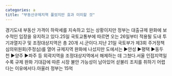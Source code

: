```yaml
---
categories: a
title: "부동산규제지역 풀었지만 효과 미미할 것"
---
```

경기도내 부동산 가격이 하락세를 지속하고 있는 상황이지만 정부는 대출규제 완화에 보수적인 입장을 유지하고 있다.25일 국토교통부에 따르면 오는 26일부터 적용될 도내 투기과열지구 및 조정대상지역은 총 20개 시.군이다.지난 21일 국토부가 제3회 주거정책심의위원회(주정심)를 열어 규제지역 완화에 나섰지만 도에서는 ▶안성 ▶평택 ▶동두천 ▶양주 ▶파주 등 외곽지역을 조정대상지역에서 해제하는 데 그쳤다.서울 인접지역일수록 규제 완화 기대감에 따른 시장 불안 가능성이 남아있어 섣불리 조치를 취하기 어렵다는 이유에서다.아울러 정부는 15억